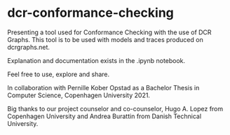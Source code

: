 # dcr-conformance-checking
Presenting a tool used for Conformance Checking with the use of DCR Graphs.
This tool is to be used with models and traces produced on dcrgraphs.net.

Explanation and documentation exists in the .ipynb notebook.

Feel free to use, explore and share.

In collaboration with Pernille Kober Opstad as a Bachelor Thesis in
Computer Science, Copenhagen University 2021.

Big thanks to our project counselor and co-counselor, Hugo A. Lopez from Copenhagen University and Andrea Burattin from Danish Technical University.
